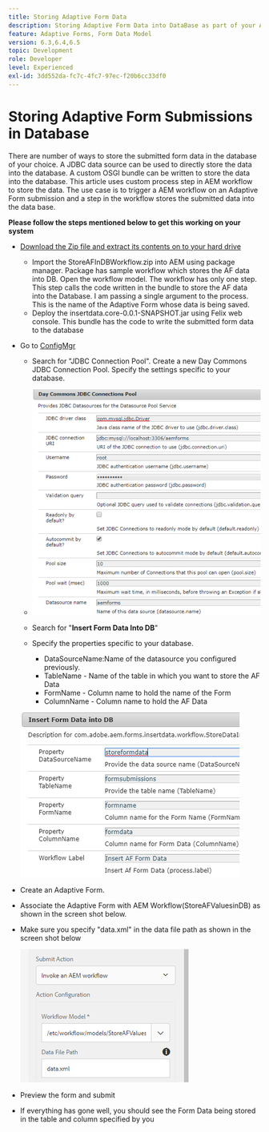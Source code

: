 ```yaml
---
title: Storing Adaptive Form Data
description: Storing Adaptive Form Data into DataBase as part of your AEM Workflow
feature: Adaptive Forms, Form Data Model
version: 6.3,6.4,6.5
topic: Development
role: Developer
level: Experienced
exl-id: 3dd552da-fc7c-4fc7-97ec-f20b6cc33df0
---
```

# Storing Adaptive Form Submissions in Database

There are number of ways to store the submitted form data in the database of your choice. A JDBC data source can be used to directly store the data into the database. A custom OSGI bundle can be written to store the data into the database. This article uses custom process step in AEM workflow to store the data.
The use case is to trigger a AEM workflow on an Adaptive Form submission and a step in the workflow stores the submitted data into the data base. 

**Please follow the steps mentioned below to get this working on your system**

* [Download the Zip file and extract its contents on to your hard drive](assets/storeafdataindb.zip)

  * Import the StoreAFInDBWorkflow.zip into AEM using package manager. Package has sample workflow which stores the AF data into DB. Open the workflow model. The workflow has only one step. This step calls the code written in the bundle to store the AF data into the Database. I am passing a single argument to the process. This is the name of the Adaptive Form whose data is being saved.
  * Deploy the insertdata.core-0.0.1-SNAPSHOT.jar using Felix web console. This bundle has the code to write the submitted form data to the database

* Go to [ConfigMgr](http://localhost:4502/system/console/configMgr)

  * Search for "JDBC Connection Pool". Create a new Day Commons JDBC Connection Pool. Specify the settings specific to your database.

  * ![jdbc connection pool](assets/jdbc-connection-pool.png)
  * Search for "**Insert Form Data Into DB**"
  * Specify the properties specific to your database.
    * DataSourceName:Name of the datasource you configured previously.
    * TableName - Name of the table in which you want to store the AF Data
    * FormName - Column name to hold the name of the Form
    * ColumnName - Column name to hold the AF Data

  ![insertdata](assets/insertdata.PNG)

* Create an Adaptive Form.

* Associate the Adaptive Form with AEM Workflow(StoreAFValuesinDB) as shown in the screen shot below.

* Make sure you specify "data.xml" in the data file path as shown in the screen shot below

  ![submission](assets/submissionafforms.png)

* Preview the form and submit

* If everything has gone well, you should see the Form Data being stored in the table and column specified by you
